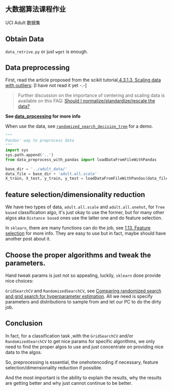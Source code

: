 ## 大数据算法课程作业

UCI Adult 数据集

## Obtain Data

`data_retrive.py` or just `wget` is enough.

## Data preprocessing

First, read the article proposed from the scikit tutorial,[4.3.1.3. Scaling data with outliers](http://scikit-learn.org/stable/modules/preprocessing.html#scaling-data-with-outliers): [I have not read it yet -.-]

>Further discussion on the importance of centering and scaling data is available on this FAQ: [Should I normalize/standardize/rescale the data?](http://www.faqs.org/faqs/ai-faq/neural-nets/part2/section-16.html)

**See [data_prpcessing](data_processing.md) for more info**

When use the data, see [`randomized_search_decision_tree`](play_with_adult_data/randomized_search_decision_tree.py) for a demo.

``` python
"""
Pandas' way to preprocess data
"""
import sys
sys.path.append('..')
from data_preprocess_with_pandas import loadDataFromFileWithPandas

base_dir = '../adult_data/'
data_file = base_dir + 'adult.all.scale'
X_train, X_test, y_train, y_test = loadDataFromFileWithPandas(data_file)
```


## feature selection/dimensionality reduction

We have two types of data, `adult.all.scale` and `adult.all.onehot`, for `Tree based` classification algo, it's just okay to use the former, but for many other algos aka `Distance based` ones use the latter one and do feature selection.

In `sklearn`, there are many functions can do the job, see [1.13. Feature selection](http://scikit-learn.org/stable/modules/feature_selection.html#feature-selection) for more info. They are easy to use but in fact, maybe should have another post about it.

## Choose the proper algorithms and tweak the parameters.

Hand tweak params is just not so appealing, luckily, `sklearn` dose provide nice choices:

`GridSearchCV` and `RandomizedSearchCV`, see [Comparing randomized search and grid search for hyperparameter estimation](http://scikit-learn.org/stable/auto_examples/model_selection/randomized_search.html#sphx-glr-auto-examples-model-selection-randomized-search-py). All we need is specify parameters and distributions to sample from and let our PC to do the dirty job.


## Conclusion

In fact, for a classification task ,with the `GridSearchCV` and/or `RandomizedSearchCV` to get nice params for specific algorithms, we only need to find the proper algos to use and just concentrate on providing nice data to the algos.

So, preprocessing is essential, the onehotencoding if necessary, feature selection/dimensionality reduction if possible.

And the most important is the ability to explain the results, why the results are getting better and why just cannot continue to be better.